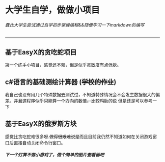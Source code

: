 # 大学生自学，做做小项目

###### *蠢比大学生尝试通过自学初步掌握编程&&随便学习一下markdown的编写*
---
## 基于EasyX的贪吃蛇项目
第一个练手小项目，感觉还不赖，但是似乎灵敏度有点低欸。
## c#语言的基础测绘计算器 (<s>学校的作业</s>)
我自己也没有用几个特殊数据去测试过，不知道特殊情况会不会发生数据很大的偏差。<s>并且这程序似乎只能算一个方向的数值，比较鸡肋的说</s>
但是还是可以参考一下
## 基于EasyX的俄罗斯方块
感觉比贪吃蛇难很多呀.<s>做得很艰难说是</s>而且目前我仍然不知道如何在关闭游戏窗口后直接自动关闭命令行窗口。
#### *下一个打算不做小游戏了，做个简单的图片查看器吧*
